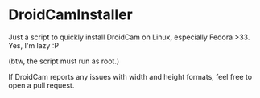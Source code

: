 # DroidCamInstaller
 Just a script to quickly install DroidCam on Linux, especially Fedora >33. Yes, I'm lazy :P

(btw, the script must run as root.)

If DroidCam reports any issues with width and height formats, feel free to open a pull request.
